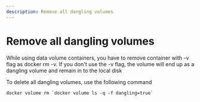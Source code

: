 ```yaml
---
description: Remove all dangling volumes
---
```


# Remove all dangling volumes

While using data volume containers, you have to remove container with -v flag as docker rm -v. If you don't use the -v flag, the volume will end up as a dangling volume and remain in to the local disk

To delete all dangling volumes, use the following command

```
docker volume rm `docker volume ls -q -f dangling=true`
```
